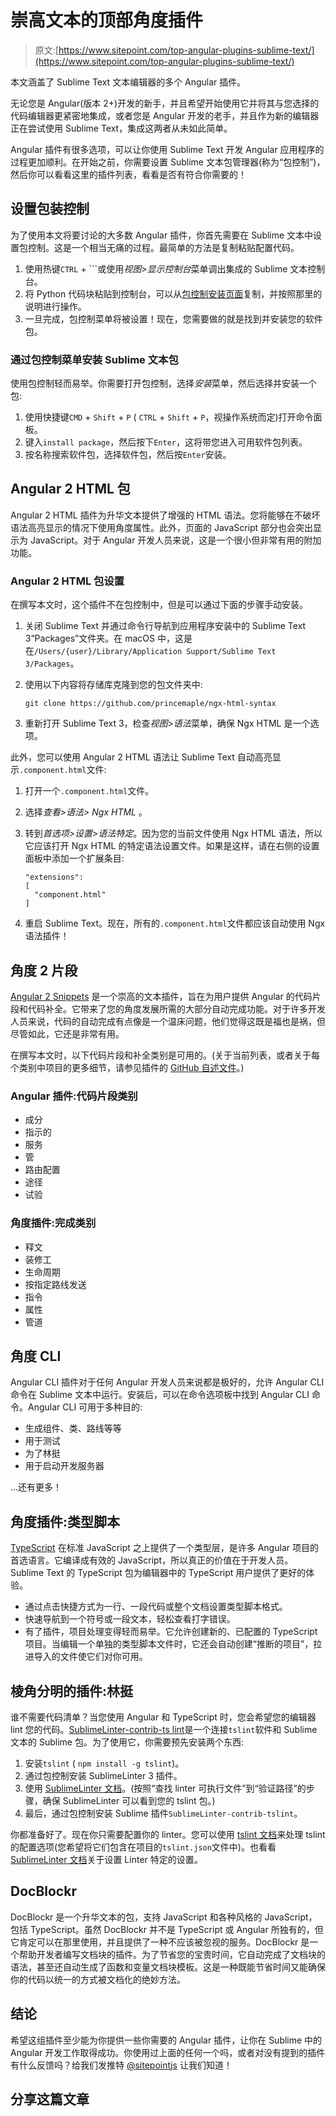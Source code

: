 # 崇高文本的顶部角度插件

> 原文:[https://www.sitepoint.com/top-angular-plugins-sublime-text/](https://www.sitepoint.com/top-angular-plugins-sublime-text/)

本文涵盖了 Sublime Text 文本编辑器的多个 Angular 插件。

无论您是 Angular(版本 2+)开发的新手，并且希望开始使用它并将其与您选择的代码编辑器更紧密地集成，或者您是 Angular 开发的老手，并且作为新的编辑器正在尝试使用 Sublime Text，集成这两者从未如此简单。

Angular 插件有很多选项，可以让你使用 Sublime Text 开发 Angular 应用程序的过程更加顺利。在开始之前，你需要设置 Sublime 文本包管理器(称为“包控制”)，然后你可以看看这里的插件列表，看看是否有符合你需要的！

## 设置包装控制

为了使用本文将要讨论的大多数 Angular 插件，你首先需要在 Sublime 文本中设置包控制。这是一个相当无痛的过程。最简单的方法是复制粘贴配置代码。

1.  使用热键`CTRL` + ```或使用*视图>显示控制台*菜单调出集成的 Sublime 文本控制台。
2.  将 Python 代码块粘贴到控制台，可以从[包控制安装页面](https://packagecontrol.io/installation)复制，并按照那里的说明进行操作。
3.  一旦完成，包控制菜单将被设置！现在，您需要做的就是找到并安装您的软件包。

### 通过包控制菜单安装 Sublime 文本包

使用包控制轻而易举。你需要打开包控制，选择*安装*菜单，然后选择并安装一个包:

1.  使用快捷键`CMD` + `Shift` + `P` ( `CTRL` + `Shift` + `P`，视操作系统而定)打开命令面板。
2.  键入`install package`，然后按下`Enter`，这将带您进入可用软件包列表。
3.  按名称搜索软件包，选择软件包，然后按`Enter`安装。

## Angular 2 HTML 包

Angular 2 HTML 插件为升华文本提供了增强的 HTML 语法。您将能够在不破坏语法高亮显示的情况下使用角度属性。此外，页面的 JavaScript 部分也会突出显示为 JavaScript。对于 Angular 开发人员来说，这是一个很小但非常有用的附加功能。

### Angular 2 HTML 包设置

在撰写本文时，这个插件不在包控制中，但是可以通过下面的步骤手动安装。

1.  关闭 Sublime Text 并通过命令行导航到应用程序安装中的 Sublime Text 3“Packages”文件夹。在 macOS 中，这是在`/Users/{user}/Library/Application Support/Sublime Text 3/Packages`。

2.  使用以下内容将存储库克隆到您的包文件夹中:

    ```
    git clone https://github.com/princemaple/ngx-html-syntax 
    ```

3.  重新打开 Sublime Text 3，检查*视图>语法*菜单，确保 Ngx HTML 是一个选项。

此外，您可以使用 Angular 2 HTML 语法让 Sublime Text 自动高亮显示`.component.html`文件:

1.  打开一个`.component.html`文件。

2.  选择*查看>语法> Ngx HTML* 。

3.  转到*首选项>设置>语法特定*。因为您的当前文件使用 Ngx HTML 语法，所以它应该打开 Ngx HTML 的特定语法设置文件。如果是这样，请在右侧的设置面板中添加一个扩展条目:

    ```
    "extensions":
    [
      "component.html"
    ] 
    ```

4.  重启 Sublime Text。现在，所有的`.component.html`文件都应该自动使用 Ngx 语法插件！

## 角度 2 片段

[Angular 2 Snippets](https://github.com/evanplaice/angular2-snippets) 是一个崇高的文本插件，旨在为用户提供 Angular 的代码片段和代码补全。它带来了您的角度发展所需的大部分自动完成功能。对于许多开发人员来说，代码的自动完成有点像是一个温床问题，他们觉得这既是福也是祸，但尽管如此，它还是非常有用。

在撰写本文时，以下代码片段和补全类别是可用的。(关于当前列表，或者关于每个类别中项目的更多细节，请参见插件的 [GitHub 自述文件](https://github.com/evanplaice/angular2-snippets)。)

### Angular 插件:代码片段类别

*   成分
*   指示的
*   服务
*   管
*   路由配置
*   途径
*   试验

### 角度插件:完成类别

*   释文
*   装修工
*   生命周期
*   按指定路线发送
*   指令
*   属性
*   管道

## 角度 CLI

Angular CLI 插件对于任何 Angular 开发人员来说都是极好的，允许 Angular CLI 命令在 Sublime 文本中运行。安装后，可以在命令选项板中找到 Angular CLI 命令。Angular CLI 可用于多种目的:

*   生成组件、类、路线等等
*   用于测试
*   为了林挺
*   用于启动开发服务器

…还有更多！

## 角度插件:类型脚本

[TypeScript](https://github.com/Microsoft/TypeScript-Sublime-Plugin) 在标准 JavaScript 之上提供了一个类型层，是许多 Angular 项目的首选语言。它编译成有效的 JavaScript，所以真正的价值在于开发人员。Sublime Text 的 TypeScript 包为编辑器中的 TypeScript 用户提供了更好的体验。

*   通过点击快捷方式为一行、一段代码或整个文档设置类型脚本格式。
*   快速导航到一个符号或一段文本，轻松查看打字错误。
*   有了插件，项目处理变得轻而易举。它允许创建新的、已配置的 TypeScript 项目。当编辑一个单独的类型脚本文件时，它还会自动创建“推断的项目”，拉进导入的文件使它们对你可用。

## 棱角分明的插件:林挺

谁不需要代码清单？当您使用 Angular 和 TypeScript 时，您会希望您的编辑器 lint 您的代码。[SublimeLinter-contrib-ts lint](https://github.com/lavrton/SublimeLinter-contrib-tslint)是一个连接`tslint`软件和 Sublime 文本的 Sublime 包。为了使用它，你需要预先安装两个东西:

1.  安装`tslint` ( `npm install -g tslint`)。
2.  通过包控制安装 SublimeLinter 3 插件。
3.  使用 [SublimeLinter 文档](http://sublimelinter.readthedocs.io/en/latest/troubleshooting.html#finding-a-linter-executable)。(按照“查找 linter 可执行文件”到“验证路径”的步骤，确保 SublimeLinter 可以看到您的 tslint 包。)
4.  最后，通过包控制安装 Sublime 插件`SublimeLinter-contrib-tslint`。

你都准备好了。现在你只需要配置你的 linter。您可以使用 [tslint 文档](https://palantir.github.io/tslint/usage/configuration/)来处理 tslint 的配置选项(您希望将它们包含在项目的`tslint.json`文件中)。也看看 [SublimeLinter 文档](http://sublimelinter.readthedocs.io/en/latest/linter_settings.html)关于设置 Linter 特定的设置。

## DocBlockr

DocBlockr 是一个升华文本的包，支持 JavaScript 和各种风格的 JavaScript，包括 TypeScript。虽然 DocBlockr 并不是 TypeScript 或 Angular 所独有的，但它肯定可以在那里使用，并且提供了一种不应该被忽视的服务。DocBlockr 是一个帮助开发者编写文档块的插件。为了节省您的宝贵时间，它自动完成了文档块的语法，甚至还自动生成了函数和变量文档块模板。这是一种既能节省时间又能确保你的代码以统一的方式被文档化的绝妙方法。

## 结论

希望这组插件至少能为你提供一些你需要的 Angular 插件，让你在 Sublime 中的 Angular 开发工作取得成功。你使用过上面的任何一个吗，或者对没有提到的插件有什么反馈吗？给我们发推特 [@sitepointjs](https://twitter.com/sitepointjs) 让我们知道！

## 分享这篇文章